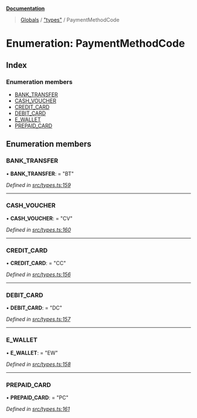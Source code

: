 **[Documentation](../README.md)**

> [Globals](../README.md) / ["types"](../modules/_types_.md) / PaymentMethodCode

# Enumeration: PaymentMethodCode

## Index

### Enumeration members

- [BANK_TRANSFER](_types_.paymentmethodcode.md#bank_transfer)
- [CASH_VOUCHER](_types_.paymentmethodcode.md#cash_voucher)
- [CREDIT_CARD](_types_.paymentmethodcode.md#credit_card)
- [DEBIT_CARD](_types_.paymentmethodcode.md#debit_card)
- [E_WALLET](_types_.paymentmethodcode.md#e_wallet)
- [PREPAID_CARD](_types_.paymentmethodcode.md#prepaid_card)

## Enumeration members

### BANK_TRANSFER

• **BANK_TRANSFER**: = "BT"

_Defined in [src/types.ts:159](https://github.com/distributhor/paygate-sdk/blob/af7e356/src/types.ts#L159)_

---

### CASH_VOUCHER

• **CASH_VOUCHER**: = "CV"

_Defined in [src/types.ts:160](https://github.com/distributhor/paygate-sdk/blob/af7e356/src/types.ts#L160)_

---

### CREDIT_CARD

• **CREDIT_CARD**: = "CC"

_Defined in [src/types.ts:156](https://github.com/distributhor/paygate-sdk/blob/af7e356/src/types.ts#L156)_

---

### DEBIT_CARD

• **DEBIT_CARD**: = "DC"

_Defined in [src/types.ts:157](https://github.com/distributhor/paygate-sdk/blob/af7e356/src/types.ts#L157)_

---

### E_WALLET

• **E_WALLET**: = "EW"

_Defined in [src/types.ts:158](https://github.com/distributhor/paygate-sdk/blob/af7e356/src/types.ts#L158)_

---

### PREPAID_CARD

• **PREPAID_CARD**: = "PC"

_Defined in [src/types.ts:161](https://github.com/distributhor/paygate-sdk/blob/af7e356/src/types.ts#L161)_

